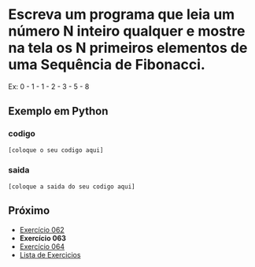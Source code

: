 # Escreva um programa que leia um número N inteiro qualquer e mostre na tela os N primeiros elementos de uma Sequência de Fibonacci.

Ex: 0 - 1 - 1 - 2 - 3 - 5 - 8

## Exemplo em Python

### codigo

``` python
[coloque o seu codigo aqui]
```

### saida

```
[coloque a saida do seu codigo aqui]
```

## Próximo

- [Exercício 062](../../062python)
- **Exercício 063**
- [Exercício 064](../../064python)
- [Lista de Exercicios](../../)

